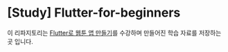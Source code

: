 # [Study] Flutter-for-beginners

이 리파지토리는 [Flutter로 웹툰 앱 만들기](https://nomadcoders.co/flutter-for-beginners/)를 수강하며 만들어진 학습 자료를 저장하는 곳 입니다.
